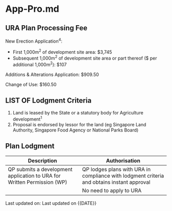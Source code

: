 # App-Pro.md

## URA Plan Processing Fee

New Erection Application<sup>4</sup>:

- First 1,000m<sup>2</sup> of development site area: $3,745
- Subsequent 1,000m<sup>2</sup> of development site area or part thereof ($ per additional 1,000m<sup>2</sup>): $107

Additions & Alterations Application: $909.50

Change of Use: $160.50

## LIST OF Lodgment Criteria

1. Land is leased by the State or a statutory body for Agriculture development<sup>1</sup>
2. Proposal is endorsed by lessor for the land (eg Singapore Land Authority, Singapore Food Agency or National Parks Board) 

## Plan Lodgment

| Description | Authorisation |
| --- | --- |
| QP submits a development application to URA for Written Permission (WP) | QP lodges plans with URA in compliance with lodgment criteria and obtains instant approval |
|  | No need to apply to URA |

Last updated on: Last updated on {{DATE}}
